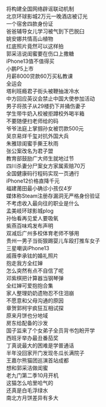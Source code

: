 将构建全国网络辟谣联动机制  
北京环球影城2万元一晚酒店被订光  
一个宿舍四款身份证  
爸爸辅导女儿学习被气到下巴脱臼  
姚安娜共情高山植物  
红底照片竟然可以这样拍  
郭采洁说闺蜜要在伤口上撒糖  
iPhone13值不值得买  
小鹏P5上市  
月薪8000贷款60万买私教课  
全运会  
塔利班瘾君子街头被鞭抽泼冷水  
中方回应英议会禁止中国大使参加活动  
男子将孩子从29楼扔下并捅伤妻子  
学生带牛奶入校被拒蹲校外喝半箱  
不要随便扫老师给的码  
爷爷法庭上掌掴孙女被罚款500元  
吴京易烊千玺对抗外国大兵  
朱雅琼闺蜜手撕王秋雨  
张公案改名为君子盟  
教育部鼓励广大师生就地过节  
四川杀妻分尸案女方家属索赔70万  
全国健康码行程码实现一页通行  
iPhone12价格直降千元  
福建莆田最小确诊小孩仅4岁  
媒体称Steam注册存漏洞无严格身份验证  
不考虑收入最向往的职业是什么  
孟美岐环球影城plog  
孙怡看再见爱人要吸氧  
紫燕百味鸡发布声明  
双减后广州多校体育老师不够用  
贵州一男子当街狠踢婴儿车殴打推车女子  
三星嘲讽iPhone13  
戚薇李承铉的婚礼照片  
抱走我方全红婵  
怎么突然有点不自信了呢  
邓紫棋把计算器当钢琴弹  
全红婵可爱抱抱合集  
家人整理奶奶遗物忍不住泪崩  
不愿意和父母沟通的原因  
章贺郭柯宇疯狂互相试探  
原来月饼也分地域  
房东给配备的沙发  
国子监来了个女弟子全员背书包盼开学  
西班牙举办最丑番茄奖  
丁真说最大的困难是学普通话  
半年没回家开门发现冬瓜长满院子  
王嘉尔熊猫团巡演首站成都  
想和郭采洁做闺蜜  
老九门第二季10月开机  
这猫怎么哈里哈气的  
还真是白毛浮绿水  
南北方月饼差异有多大  
